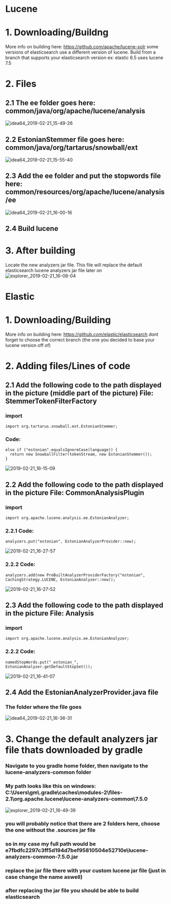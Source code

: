 # Lucene
# 1. Downloading/Buildng  
   More info on building here: https://github.com/apache/lucene-solr 
   some versions of elasticsearch use a different version of lucene. Build from a branch that supports your elasticsearch version
   ex: elastic 6.5 uses lucene 7.5
# 2. Files
## 2.1 The ee folder goes here: common/java/org/apache/lucene/analysis
![idea64_2019-02-21_15-49-26](https://user-images.githubusercontent.com/14272566/53173692-d85e6980-35f0-11e9-8a82-58cc131e3c5d.png)  
## 2.2 EstonianStemmer file goes here: common/java/org/tartarus/snowball/ext
![idea64_2019-02-21_15-55-40](https://user-images.githubusercontent.com/14272566/53173855-296e5d80-35f1-11e9-8ee3-57dd36789416.png)  
## 2.3 Add the ee folder and put the stopwords file here: common/resources/org/apache/lucene/analysis/ee
![idea64_2019-02-21_16-00-16](https://user-images.githubusercontent.com/14272566/53174162-ce893600-35f1-11e9-834a-088f63e89e54.png)  
## 2.4 Build lucene  
# 3. After building
 Locate the new analyzers jar file. This file will replace the default elasticsearch lucene analyzers jar file later on
![explorer_2019-02-21_16-08-04](https://user-images.githubusercontent.com/14272566/53174638-f88f2800-35f2-11e9-97aa-e87646cd5579.png)
# Elastic
# 1. Downloading/Building 
  More info on building here: https://github.com/elastic/elasticsearch dont forget to choose the correct branch (the one you decided to       base your lucene version off of)  
# 2. Adding files/Lines of code
## 2.1 Add the following code to the path displayed in the picture (middle part of the picture)  File: StemmerTokenFilterFactory
  ### import
  ```
  import org.tartarus.snowball.ext.EstonianStemmer;
  ```
  ### Code:
  ```
  else if ("estonian".equalsIgnoreCase(language)) {
    return new SnowballFilter(tokenStream, new EstonianStemmer());
  }
```
![2019-02-21_16-15-09](https://user-images.githubusercontent.com/14272566/53175048-df3aab80-35f3-11e9-8b2a-0ef31628664f.png)
## 2.2 Add the following code to the path displayed in the picture File: CommonAnalysisPlugin
  ### import
  ```
  import org.apache.lucene.analysis.ee.EstonianAnalyzer;
  ```
  ### 2.2.1 Code:
  ```
  analyzers.put("estonian", EstonianAnalyzerProvider::new);
  ```
![2019-02-21_16-27-57](https://user-images.githubusercontent.com/14272566/53175921-abf91c00-35f5-11e9-9e3f-0d9298451469.png)  
### 2.2.2 Code:
```
analyzers.add(new PreBuiltAnalyzerProviderFactory("estonian", CachingStrategy.LUCENE, EstonianAnalyzer::new));
```
![2019-02-21_16-27-52](https://user-images.githubusercontent.com/14272566/53175930-b1eefd00-35f5-11e9-8447-8c038b16a8ce.png)  
## 2.3 Add the following code to the path displayed in the picture File: Analysis
 ### import
  ```
  import org.apache.lucene.analysis.ee.EstonianAnalyzer;
  ```
  ### 2.2.2 Code:
```
namedStopWords.put("_estonian_", EstonianAnalyzer.getDefaultStopSet());
```
![2019-02-21_16-41-07](https://user-images.githubusercontent.com/14272566/53176816-82d98b00-35f7-11e9-82c2-110164e445a0.png)  

## 2.4 Add the EstonianAnalyzerProvider.java file
  ### The folder where the file goes  
  ![idea64_2019-02-21_16-36-31](https://user-images.githubusercontent.com/14272566/53176506-e0210c80-35f6-11e9-8e2d-5af3dcda3f3e.png)  
# 3. Change the default analyzers jar file thats downloaded by gradle
### Navigate to you gradle home folder, then navigate to the lucene-analyzers-common folder
### My path looks like this on windows: C:\Users\gm\\.gradle\caches\modules-2\files-2.1\org.apache.lucene\lucene-analyzers-common\7.5.0
![explorer_2019-02-21_16-49-39](https://user-images.githubusercontent.com/14272566/53177428-b49f2180-35f8-11e9-9ac3-a856f48ef2db.png)
### you will probably notice that there are 2 folders here, choose the one without the .sources jar file
### so in my case my full path would be e7fbdfc2297c3ff5d194d7bef95810504e52710e\lucene-analyzers-common-7.5.0.jar
### replace the jar file there with your custom lucene jar file (just in case change the name aswell)
### after replacing the jar file you should be able to build elasticsearch 
